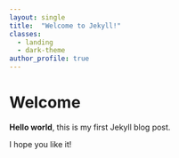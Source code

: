 ```yaml
---
layout: single
title:  "Welcome to Jekyll!"
classes:
  - landing
  - dark-theme
author_profile: true
---
```


# Welcome

**Hello world**, this is my first Jekyll blog post.

I hope you like it!

